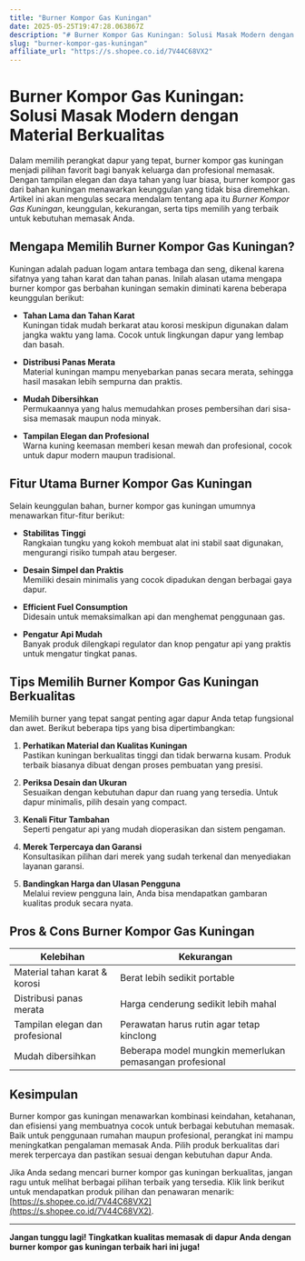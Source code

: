 ```yaml
---
title: "Burner Kompor Gas Kuningan"
date: 2025-05-25T19:47:28.063867Z
description: "# Burner Kompor Gas Kuningan: Solusi Masak Modern dengan Material Berkualitas..."
slug: "burner-kompor-gas-kuningan"
affiliate_url: "https://s.shopee.co.id/7V44C68VX2"
---
```

# Burner Kompor Gas Kuningan: Solusi Masak Modern dengan Material Berkualitas

Dalam memilih perangkat dapur yang tepat, burner kompor gas kuningan menjadi pilihan favorit bagi banyak keluarga dan profesional memasak. Dengan tampilan elegan dan daya tahan yang luar biasa, burner kompor gas dari bahan kuningan menawarkan keunggulan yang tidak bisa diremehkan. Artikel ini akan mengulas secara mendalam tentang apa itu *Burner Kompor Gas Kuningan*, keunggulan, kekurangan, serta tips memilih yang terbaik untuk kebutuhan memasak Anda.

## Mengapa Memilih Burner Kompor Gas Kuningan?

Kuningan adalah paduan logam antara tembaga dan seng, dikenal karena sifatnya yang tahan karat dan tahan panas. Inilah alasan utama mengapa burner kompor gas berbahan kuningan semakin diminati karena beberapa keunggulan berikut:

- **Tahan Lama dan Tahan Karat**  
  Kuningan tidak mudah berkarat atau korosi meskipun digunakan dalam jangka waktu yang lama. Cocok untuk lingkungan dapur yang lembap dan basah.

- **Distribusi Panas Merata**  
  Material kuningan mampu menyebarkan panas secara merata, sehingga hasil masakan lebih sempurna dan praktis.

- **Mudah Dibersihkan**  
  Permukaannya yang halus memudahkan proses pembersihan dari sisa-sisa memasak maupun noda minyak.

- **Tampilan Elegan dan Profesional**  
  Warna kuning keemasan memberi kesan mewah dan profesional, cocok untuk dapur modern maupun tradisional.

## Fitur Utama Burner Kompor Gas Kuningan

Selain keunggulan bahan, burner kompor gas kuningan umumnya menawarkan fitur-fitur berikut:

- **Stabilitas Tinggi**  
  Rangkaian tungku yang kokoh membuat alat ini stabil saat digunakan, mengurangi risiko tumpah atau bergeser.

- **Desain Simpel dan Praktis**  
  Memiliki desain minimalis yang cocok dipadukan dengan berbagai gaya dapur.

- **Efficient Fuel Consumption**  
  Didesain untuk memaksimalkan api dan menghemat penggunaan gas.

- **Pengatur Api Mudah**  
  Banyak produk dilengkapi regulator dan knop pengatur api yang praktis untuk mengatur tingkat panas.

## Tips Memilih Burner Kompor Gas Kuningan Berkualitas

Memilih burner yang tepat sangat penting agar dapur Anda tetap fungsional dan awet. Berikut beberapa tips yang bisa dipertimbangkan:

1. **Perhatikan Material dan Kualitas Kuningan**  
   Pastikan kuningan berkualitas tinggi dan tidak berwarna kusam. Produk terbaik biasanya dibuat dengan proses pembuatan yang presisi.

2. **Periksa Desain dan Ukuran**  
   Sesuaikan dengan kebutuhan dapur dan ruang yang tersedia. Untuk dapur minimalis, pilih desain yang compact.

3. **Kenali Fitur Tambahan**  
   Seperti pengatur api yang mudah dioperasikan dan sistem pengaman.

4. **Merek Terpercaya dan Garansi**  
   Konsultasikan pilihan dari merek yang sudah terkenal dan menyediakan layanan garansi.

5. **Bandingkan Harga dan Ulasan Pengguna**  
   Melalui review pengguna lain, Anda bisa mendapatkan gambaran kualitas produk secara nyata.

## Pros & Cons Burner Kompor Gas Kuningan

| Kelebihan                         | Kekurangan                        |
|-----------------------------------|-----------------------------------|
| Material tahan karat & korosi    | Berat lebih sedikit portable  |
| Distribusi panas merata           | Harga cenderung sedikit lebih mahal |
| Tampilan elegan dan profesional  | Perawatan harus rutin agar tetap kinclong |
| Mudah dibersihkan                | Beberapa model mungkin memerlukan pemasangan profesional |

## Kesimpulan

Burner kompor gas kuningan menawarkan kombinasi keindahan, ketahanan, dan efisiensi yang membuatnya cocok untuk berbagai kebutuhan memasak. Baik untuk penggunaan rumahan maupun profesional, perangkat ini mampu meningkatkan pengalaman memasak Anda. Pilih produk berkualitas dari merek terpercaya dan pastikan sesuai dengan kebutuhan dapur Anda.

Jika Anda sedang mencari burner kompor gas kuningan berkualitas, jangan ragu untuk melihat berbagai pilihan terbaik yang tersedia. Klik link berikut untuk mendapatkan produk pilihan dan penawaran menarik: [https://s.shopee.co.id/7V44C68VX2](https://s.shopee.co.id/7V44C68VX2).

---

**Jangan tunggu lagi! Tingkatkan kualitas memasak di dapur Anda dengan burner kompor gas kuningan terbaik hari ini juga!**